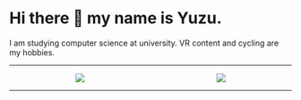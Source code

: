 # Hi there 👋 my name is Yuzu.

I am studying computer science at university. VR content and cycling are my hobbies.

---

<div style="display: flex; flex-wrap: wrap; justify-content: space-around;">
  <a href="https://github.com/anuraghazra/github-readme-stats">
    <img src="https://github-readme-stats.vercel.app/api?username=yuzukq&count_private=true&show_icons=true&theme=transparent" />
  </a>
  <a>
    <img src="http://github-profile-summary-cards.vercel.app/api/cards/most-commit-language?username=yuzukq&count_private=true&theme=transparent" />
  </a>
</div>

---

<!--
### Stack 
<img src="https://skillicons.dev/icons?i=vscode,notion,latex,github,git,blender,unity,discord&theme=dark&perline=10" /> <br /><br />

<img src="https://skillicons.dev/icons?i=arduino,c,cs,python,ruby,rails,html,css,tailwindcss,javascript&theme=dark&perline=10" /> <br /><br />

<img src="https://skillicons.dev/icons?i=linux,ubuntu,bsd,cloudflare,docker,postgresql,sqlite&theme=dark&perline=15" /> <br /><br />
  
### Traning

<img src="https://skillicons.dev/icons?i=nextjs,react&theme=dark&perline=15" /> <br /><br /> -->



